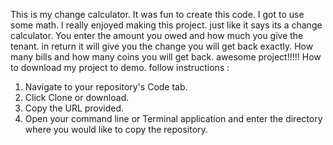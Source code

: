 This is my change calculator. It was fun to create this code. I got to use some math. I really enjoyed making this project. just like it says its a change calculator. You enter the amount you owed and how much you give the tenant. in return it will give you the change you will get back exactly. How many bills and how many coins you will get back. awesome project!!!!!
How to download my project to demo. follow instructions :
1. Navigate to your repository's Code tab.
2. Click Clone or download.
3. Copy the URL provided.
4. Open your command line or Terminal application and enter the directory where you would       like to copy the repository.